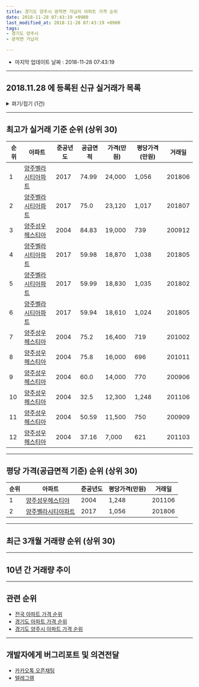 ```yaml
---
title: 경기도 양주시 광적면 가납리 아파트 가격 순위
date: 2018-11-28 07:43:19 +0900
last_modified_at: 2018-11-28 07:43:19 +0900
tags:
- 경기도 양주시
- 광적면 가납리

---
```


* 마지막 업데이트 날짜 : 2018-11-28 07:43:19

---

## 2018.11.28 에 등록된 신규 실거래가 목록

<details>
<summary>펴기/접기 (1건)</summary>
<div markdown="1">

|아파트|준공년도|공급면적|가격(만원)|평당가격(만원)|거래일|
|---|---|---|---|---|---|
|[양주성우헤스티아](https://search.naver.com/search.naver?query=%EA%B2%BD%EA%B8%B0%EB%8F%84+%EC%96%91%EC%A3%BC%EC%8B%9C+%EA%B4%91%EC%A0%81%EB%A9%B4+%EA%B0%80%EB%82%A9%EB%A6%AC+%EC%96%91%EC%A3%BC%EC%84%B1%EC%9A%B0%ED%97%A4%EC%8A%A4%ED%8B%B0%EC%95%84)|2004|84.83|15,000|583|<span style="color:red">201811</span>|


</div>
</details>

---

## 최고가 실거래 기준 순위 (상위 30)


|순위|아파트|준공년도|공급면적|가격(만원)|평당가격(만원)|거래일|
|---|---|---|---|---|---|---|
|1|[양주벨라시티아파트](https://search.naver.com/search.naver?query=%EA%B2%BD%EA%B8%B0%EB%8F%84+%EC%96%91%EC%A3%BC%EC%8B%9C+%EA%B4%91%EC%A0%81%EB%A9%B4+%EA%B0%80%EB%82%A9%EB%A6%AC+%EC%96%91%EC%A3%BC%EB%B2%A8%EB%9D%BC%EC%8B%9C%ED%8B%B0%EC%95%84%ED%8C%8C%ED%8A%B8)|2017|74.99|24,000|1,056|201806|
|2|[양주벨라시티아파트](https://search.naver.com/search.naver?query=%EA%B2%BD%EA%B8%B0%EB%8F%84+%EC%96%91%EC%A3%BC%EC%8B%9C+%EA%B4%91%EC%A0%81%EB%A9%B4+%EA%B0%80%EB%82%A9%EB%A6%AC+%EC%96%91%EC%A3%BC%EB%B2%A8%EB%9D%BC%EC%8B%9C%ED%8B%B0%EC%95%84%ED%8C%8C%ED%8A%B8)|2017|75.0|23,120|1,017|201807|
|3|[양주성우헤스티아](https://search.naver.com/search.naver?query=%EA%B2%BD%EA%B8%B0%EB%8F%84+%EC%96%91%EC%A3%BC%EC%8B%9C+%EA%B4%91%EC%A0%81%EB%A9%B4+%EA%B0%80%EB%82%A9%EB%A6%AC+%EC%96%91%EC%A3%BC%EC%84%B1%EC%9A%B0%ED%97%A4%EC%8A%A4%ED%8B%B0%EC%95%84)|2004|84.83|19,000|739|200912|
|4|[양주벨라시티아파트](https://search.naver.com/search.naver?query=%EA%B2%BD%EA%B8%B0%EB%8F%84+%EC%96%91%EC%A3%BC%EC%8B%9C+%EA%B4%91%EC%A0%81%EB%A9%B4+%EA%B0%80%EB%82%A9%EB%A6%AC+%EC%96%91%EC%A3%BC%EB%B2%A8%EB%9D%BC%EC%8B%9C%ED%8B%B0%EC%95%84%ED%8C%8C%ED%8A%B8)|2017|59.98|18,870|1,038|201805|
|5|[양주벨라시티아파트](https://search.naver.com/search.naver?query=%EA%B2%BD%EA%B8%B0%EB%8F%84+%EC%96%91%EC%A3%BC%EC%8B%9C+%EA%B4%91%EC%A0%81%EB%A9%B4+%EA%B0%80%EB%82%A9%EB%A6%AC+%EC%96%91%EC%A3%BC%EB%B2%A8%EB%9D%BC%EC%8B%9C%ED%8B%B0%EC%95%84%ED%8C%8C%ED%8A%B8)|2017|59.99|18,830|1,035|201802|
|6|[양주벨라시티아파트](https://search.naver.com/search.naver?query=%EA%B2%BD%EA%B8%B0%EB%8F%84+%EC%96%91%EC%A3%BC%EC%8B%9C+%EA%B4%91%EC%A0%81%EB%A9%B4+%EA%B0%80%EB%82%A9%EB%A6%AC+%EC%96%91%EC%A3%BC%EB%B2%A8%EB%9D%BC%EC%8B%9C%ED%8B%B0%EC%95%84%ED%8C%8C%ED%8A%B8)|2017|59.94|18,610|1,024|201805|
|7|[양주성우헤스티아](https://search.naver.com/search.naver?query=%EA%B2%BD%EA%B8%B0%EB%8F%84+%EC%96%91%EC%A3%BC%EC%8B%9C+%EA%B4%91%EC%A0%81%EB%A9%B4+%EA%B0%80%EB%82%A9%EB%A6%AC+%EC%96%91%EC%A3%BC%EC%84%B1%EC%9A%B0%ED%97%A4%EC%8A%A4%ED%8B%B0%EC%95%84)|2004|75.2|16,400|719|201002|
|8|[양주성우헤스티아](https://search.naver.com/search.naver?query=%EA%B2%BD%EA%B8%B0%EB%8F%84+%EC%96%91%EC%A3%BC%EC%8B%9C+%EA%B4%91%EC%A0%81%EB%A9%B4+%EA%B0%80%EB%82%A9%EB%A6%AC+%EC%96%91%EC%A3%BC%EC%84%B1%EC%9A%B0%ED%97%A4%EC%8A%A4%ED%8B%B0%EC%95%84)|2004|75.8|16,000|696|201011|
|9|[양주성우헤스티아](https://search.naver.com/search.naver?query=%EA%B2%BD%EA%B8%B0%EB%8F%84+%EC%96%91%EC%A3%BC%EC%8B%9C+%EA%B4%91%EC%A0%81%EB%A9%B4+%EA%B0%80%EB%82%A9%EB%A6%AC+%EC%96%91%EC%A3%BC%EC%84%B1%EC%9A%B0%ED%97%A4%EC%8A%A4%ED%8B%B0%EC%95%84)|2004|60.0|14,000|770|200906|
|10|[양주성우헤스티아](https://search.naver.com/search.naver?query=%EA%B2%BD%EA%B8%B0%EB%8F%84+%EC%96%91%EC%A3%BC%EC%8B%9C+%EA%B4%91%EC%A0%81%EB%A9%B4+%EA%B0%80%EB%82%A9%EB%A6%AC+%EC%96%91%EC%A3%BC%EC%84%B1%EC%9A%B0%ED%97%A4%EC%8A%A4%ED%8B%B0%EC%95%84)|2004|32.5|12,300|1,248|201106|
|11|[양주성우헤스티아](https://search.naver.com/search.naver?query=%EA%B2%BD%EA%B8%B0%EB%8F%84+%EC%96%91%EC%A3%BC%EC%8B%9C+%EA%B4%91%EC%A0%81%EB%A9%B4+%EA%B0%80%EB%82%A9%EB%A6%AC+%EC%96%91%EC%A3%BC%EC%84%B1%EC%9A%B0%ED%97%A4%EC%8A%A4%ED%8B%B0%EC%95%84)|2004|50.59|11,500|750|200909|
|12|[양주성우헤스티아](https://search.naver.com/search.naver?query=%EA%B2%BD%EA%B8%B0%EB%8F%84+%EC%96%91%EC%A3%BC%EC%8B%9C+%EA%B4%91%EC%A0%81%EB%A9%B4+%EA%B0%80%EB%82%A9%EB%A6%AC+%EC%96%91%EC%A3%BC%EC%84%B1%EC%9A%B0%ED%97%A4%EC%8A%A4%ED%8B%B0%EC%95%84)|2004|37.16|7,000|621|201103|


---

## 평당 가격(공급면적 기준) 순위 (상위 30)


|순위|아파트|준공년도|평당가격(만원)|거래일|
|---|---|---|---|---|
|1|[양주성우헤스티아](https://search.naver.com/search.naver?query=%EA%B2%BD%EA%B8%B0%EB%8F%84+%EC%96%91%EC%A3%BC%EC%8B%9C+%EA%B4%91%EC%A0%81%EB%A9%B4+%EA%B0%80%EB%82%A9%EB%A6%AC+%EC%96%91%EC%A3%BC%EC%84%B1%EC%9A%B0%ED%97%A4%EC%8A%A4%ED%8B%B0%EC%95%84)|2004|1,248|201106|
|2|[양주벨라시티아파트](https://search.naver.com/search.naver?query=%EA%B2%BD%EA%B8%B0%EB%8F%84+%EC%96%91%EC%A3%BC%EC%8B%9C+%EA%B4%91%EC%A0%81%EB%A9%B4+%EA%B0%80%EB%82%A9%EB%A6%AC+%EC%96%91%EC%A3%BC%EB%B2%A8%EB%9D%BC%EC%8B%9C%ED%8B%B0%EC%95%84%ED%8C%8C%ED%8A%B8)|2017|1,056|201806|


---

## 최근 3개월 거래량 순위 (상위 30)


<div style="width:100%;">
    <canvas id="deal_count_ranking" height="250"></canvas>
</div>


<script>
new Chart(document.getElementById("deal_count_ranking"), {
    type: 'horizontalBar',
    data: {
        labels: ['양주벨라시티아파트', '양주성우헤스티아'],
        datasets: [{
            label: '실거래 수',
            data: [14, 8],
            borderColor: "rgba(255, 0, 128, 1)",
            backgroundColor: "rgba(255, 0, 128, 0.5)",
            fill: false,
        }]
    },
    options: {
        responsive: true,
        title: {
            display: true,
            text: '최근 3개월 거래량 순위'
        },
        tooltips: {
            mode: 'index',
            intersect: false,
            callbacks: {
                title: function(tooltipItems, data) {
                    return "실거래 수:";
                },
                label: function(tooltipItem, data) {
                    return data.labels[tooltipItem.index] + ": " + tooltipItem.xLabel;
                }
            }
        },
        hover: {
            mode: 'nearest',
            intersect: true
        },
        scales: {
            xAxes: [{
                display: true,
                scaleLabel: {
                    display: true,
                    labelString: '실거래 수'
                },
                ticks: {
                    suggestedMin: 0,
                }
            }],
            yAxes: [{
                display: true,
                ticks: {
                    autoSkip: false,
                    callback: function(value, index, values) {
                        if (value.length > 15)
                            return value.substr(0, 13) + "...";
                        else
                            return value;
                    }
                },
                scaleLabel: {
                    display: false,
                }
            }]
        }
    }
});

</script>


---

## 10년 간 거래량 추이


<div style="width:100%;">
    <canvas id="deal_progress" height="250"></canvas>
</div>

<script>
new Chart(document.getElementById("deal_progress"), {
    type: 'line',
    data: {
        labels: ['200811','200812','200901','200902','200903','200904','200905','200906','200907','200908','200909','200910','200911','200912','201001','201002','201003','201004','201005','201006','201007','201008','201009','201010','201011','201012','201101','201102','201103','201104','201105','201106','201107','201108','201109','201110','201111','201112','201201','201202','201203','201204','201205','201206','201207','201208','201209','201210','201211','201212','201301','201302','201303','201304','201305','201306','201307','201308','201309','201310','201311','201312','201401','201402','201403','201404','201405','201406','201407','201408','201409','201410','201411','201412','201501','201502','201503','201504','201505','201506','201507','201508','201509','201510','201511','201512','201601','201602','201603','201604','201605','201606','201607','201608','201609','201610','201611','201612','201701','201702','201703','201704','201705','201706','201707','201708','201709','201710','201711','201712','201801','201802','201803','201804','201805','201806','201807','201808','201809','201810','201811'],
        datasets: [{
            label: '실거래 수',
            pointRadius: 1,
            data: [0, 1, 1, 2, 3, 4, 3, 2, 3, 7, 7, 5, 1, 8, 3, 3, 6, 2, 3, 1, 3, 1, 2, 4, 3, 3, 5, 5, 7, 5, 4, 9, 4, 8, 5, 5, 5, 2, 1, 3, 2, 4, 4, 3, 1, 1, 1, 5, 3, 3, 0, 1, 0, 3, 1, 0, 1, 1, 2, 3, 4, 2, 1, 3, 2, 12, 4, 4, 9, 1, 4, 5, 1, 2, 2, 1, 5, 2, 2, 3, 4, 3, 5, 5, 3, 0, 2, 2, 8, 4, 3, 2, 2, 7, 3, 2, 4, 1, 2, 4, 4, 5, 1, 1, 5, 5, 4, 3, 5, 3, 6, 7, 3, 7, 35, 14, 12, 10, 12, 8, 2],
            borderColor: "rgba(255, 201, 14, 1)",
            backgroundColor: "rgba(255, 201, 14, 0.5)",
            fill: true,
        }]
    },
    options: {
        responsive: true,
        title: {
            display: true,
            text: '10년간 거래량 추이'
        },
        tooltips: {
            mode: 'index',
            intersect: false,
        },
        hover: {
            mode: 'nearest',
            intersect: true
        },
        scales: {
            xAxes: [{
                display: true,
                scaleLabel: {
                    display: true,
                    labelString: '년/월'
                }
            }],
            yAxes: [{
                display: true,
                ticks: {
                    suggestedMin: 0,
                },
                scaleLabel: {
                    display: true,
                    labelString: '실거래 수'
                }
            }]
        }
    }
});

</script>


---

## 관련 순위

- [전국 아파트 가격 순위](https://inasie.github.io/apt-ranking/전국)
- [경기도 아파트 가격 순위](https://inasie.github.io/apt-ranking/경기도)
- [경기도 양주시 아파트 가격 순위](https://inasie.github.io/apt-ranking/경기도-양주시)


---

## 개발자에게 버그리포트 및 의견전달

- [카카오톡 오픈채팅](https://open.kakao.com/o/gLJUAP4)
- [텔레그램](https://t.me/inasie)

